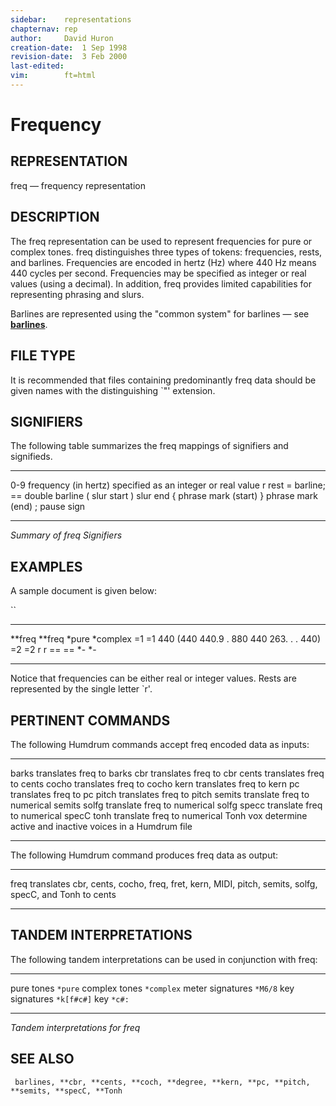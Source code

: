 ```yaml
---
sidebar:	representations
chapternav:	rep
author:		David Huron
creation-date:	1 Sep 1998
revision-date:	3 Feb 2000
last-edited:	
vim:		ft=html
---
```



Frequency
====================================

## REPRESENTATION ##

<span class="rep">freq</span> &mdash; frequency representation

## DESCRIPTION ##

The <span class="rep">freq</span> representation can be used to represent frequencies
for pure or complex tones. <span class="rep">freq</span> distinguishes three types of
tokens: frequencies, rests, and barlines. Frequencies are encoded in
hertz (Hz) where 440 Hz means 440 cycles per second. Frequencies may
be specified as integer or real values (using a decimal). In addition,
<span class="rep">freq</span> provides limited capabilities for representing phrasing
and slurs.

Barlines are represented using the \"common system\" for barlines &mdash;
see [**barlines**](barlines.rep.html).

## FILE TYPE ##

It is recommended that files containing predominantly <span class="rep">freq</span> data
should be given names with the distinguishing \`\"\' extension.

## SIGNIFIERS ##

The following table summarizes the <span class="rep">freq</span> mappings of signifiers
and signifieds.

----- ----------------------------------------------
0-9   frequency (in hertz) specified as an integer
or real value
r     rest
=     barline; == double barline
(     slur start
)     slur end
{     phrase mark (start)
}     phrase mark (end)
;     pause sign
----- ----------------------------------------------

*Summary of <span class="rep">freq</span> Signifiers*

## EXAMPLES ##

A sample document is given below:

``

---------- -----------
\*\*freq   \*\*freq
\*pure     \*complex
=1         =1
440        (440
440.9      .
880        440
263.       .
.          440)
=2         =2
r          r
==         ==
\*-        \*-
---------- -----------

Notice that frequencies can be either real or integer values. Rests
are represented by the single letter \`r\'.

## PERTINENT COMMANDS ##

The following Humdrum commands accept <span class="rep">freq</span> encoded data as
inputs:

-- --------------------------------------- --------------------------------------------------------

<span class="tool">barks</span>     translates <span class="rep">freq</span> to <span class="rep">barks</span>
<span class="tool">cbr</span>         translates <span class="rep">freq</span> to <span class="rep">cbr</span>
<span class="tool">cents</span>     translates <span class="rep">freq</span> to <span class="rep">cents</span>
<span class="tool">cocho</span>     translates <span class="rep">freq</span> to <span class="rep">cocho</span>
<span class="tool">kern</span>       translates <span class="rep">freq</span> to <span class="rep">kern</span>
<span class="tool">pc</span>           translates <span class="rep">freq</span> to <span class="rep">pc</span>
<span class="tool">pitch</span>     translates <span class="rep">freq</span> to <span class="rep">pitch</span>
<span class="tool">semits</span>   translate <span class="rep">freq</span> to numerical <span class="rep">semits</span>
<span class="tool">solfg</span>     translate <span class="rep">freq</span> to numerical <span class="rep">solfg</span>
<span class="tool">specc</span>     translate <span class="rep">freq</span> to numerical <span class="rep">specC</span>
<span class="tool">tonh</span>       translate <span class="rep">freq</span> to numerical <span class="rep">Tonh</span>
<span class="tool">vox</span>         determine active and inactive voices in a Humdrum file

-- --------------------------------------- --------------------------------------------------------

The following Humdrum command produces <span class="rep">freq</span> data as output:

-- ----------------------------------- --------------------------------------------------------------------------------------------------------------------------------------------------------------------------------------------------------------

<span class="tool">freq</span>   translates <span class="rep">cbr</span>, <span class="rep">cents</span>, <span class="rep">cocho</span>, <span class="rep">freq</span>, <span class="rep">fret</span>, <span class="rep">kern</span>, <span class="rep">MIDI</span>, <span class="rep">pitch</span>, <span class="rep">semits</span>, <span class="rep">solfg</span>, <span class="rep">specC</span>, and <span class="rep">Tonh</span> to <span class="rep">cents</span>
-- ----------------------------------- --------------------------------------------------------------------------------------------------------------------------------------------------------------------------------------------------------------

## TANDEM INTERPRETATIONS ##

The following tandem interpretations can be used in conjunction with
<span class="rep">freq</span>:

------------------ ------------
pure tones         `*pure`
complex tones      `*complex`
meter signatures   `*M6/8`
key signatures     `*k[f#c#]`
key                `*c#:`
------------------ ------------

*Tandem interpretations for <span class="rep">freq</span>*

## SEE ALSO ##

` barlines, **cbr, **cents, **coch, **degree, **kern, **pc, **pitch, **semits, **specC, **Tonh`

